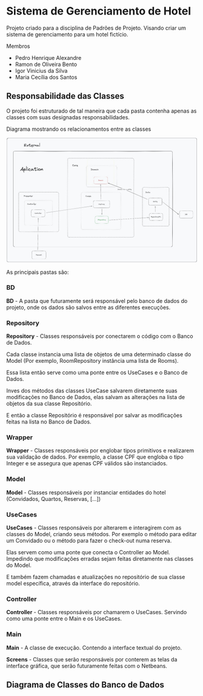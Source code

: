 # Sistema de Gerenciamento de Hotel

Projeto criado para a disciplina de Padrões de Projeto. Visando criar um sistema de gerenciamento para um hotel fictício.

Membros 
- Pedro Henrique Alexandre
- Ramon de Oliveira Bento 
- Igor Vinicius da Silva
- Maria Cecília dos Santos


## Responsabilidade das Classes

O projeto foi estruturado de tal maneira que cada pasta contenha apenas as classes com suas designadas responsabilidades.


Diagrama mostrando os relacionamentos entre as classes

![Diagrama mostrando as responsabilidades das classes](Responsabilidade_Classes.png)


As principais pastas são:

### BD

**BD** - A pasta que futuramente será responsável pelo banco de dados do projeto, onde os dados são salvos entre as diferentes execuções.


### Repository

**Repository** - Classes responsáveis por conectarem o código com o Banco de Dados.

Cada classe instancia uma lista de objetos de uma determinado classe do Model (Por exemplo, RoomRepository instância uma lista de Rooms).

Essa lista então serve como uma ponte entre os UseCases e o Banco de Dados.

Inves dos métodos das classes UseCase salvarem diretamente suas modificações no Banco de Dados, elas salvam as alterações na lista de objetos da sua classe Repositório.

E então a classe Repositório é responsável por salvar as modificações feitas na lista no Banco de Dados.


### Wrapper

**Wrapper** - Classes responsáveis por englobar tipos primitivos e realizarem sua validação de dados. Por exemplo, a classe CPF que engloba o tipo Integer e se assegura que apenas CPF válidos são instanciados.


### Model

**Model** - Classes responsáveis por instanciar entidades do hotel (Convidados, Quartos, Reservas, [...])


### UseCases

**UseCases** - Classes responsáveis por alterarem e interagirem com as classes do Model, criando seus métodos. Por exemplo o método para editar um Convidado ou o método para fazer o check-out numa reserva. 

Elas servem como uma ponte que conecta o Controller ao Model. Impedindo que modificações erradas sejam feitas diretamente nas classes do Model.

E também fazem chamadas e atualizações no repositório de sua classe model específica, através da interface do repositório.


### Controller

**Controller** - Classes responsáveis por chamarem o UseCases. Servindo como uma ponte entre o Main e os UseCases.


### Main

**Main** - A classe de execução. Contendo a interface textual do projeto.

**Screens** - Classes que serão responsáveis por conterem as telas da interface gráfica, que serão futuramente feitas com o Netbeans.


## Diagrama de Classes do Banco de Dados
